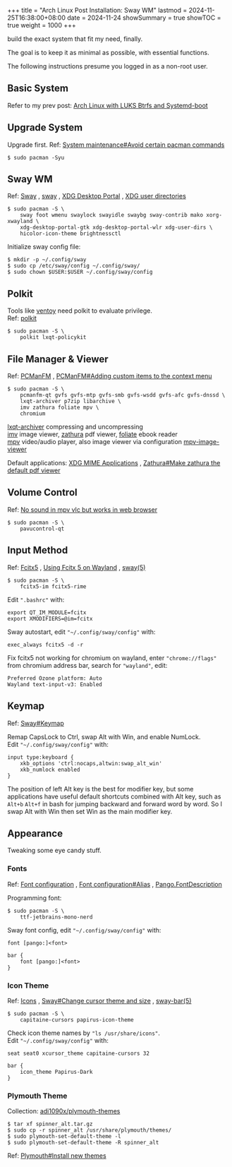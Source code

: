 +++
title       = "Arch Linux Post Installation: Sway WM"
lastmod     = 2024-11-25T16:38:00+08:00
date        = 2024-11-24
showSummary = true
showTOC     = true
weight      = 1000
+++

build the exact system that fit my need, finally.

<!--more-->

The goal is to keep it as minimal as possible, with essential functions.

The following instructions presume you logged in as a non-root user.

## Basic System

Refer to my prev post:
[Arch Linux with LUKS Btrfs and Systemd-boot](/posts/archlinux-with-btrfs-luks-systemd-boot/)

## Upgrade System

Upgrade first.
Ref: [System maintenance#Avoid certain pacman commands](https://wiki.archlinux.org/title/System_maintenance#Avoid_certain_pacman_commands)

```
$ sudo pacman -Syu
```

## Sway WM

Ref: [Sway](https://wiki.archlinux.org/title/Sway)
, [sway](https://archlinux.org/packages/?name=sway)
, [XDG Desktop Portal](https://wiki.archlinux.org/title/XDG_Desktop_Portal)
, [XDG user directories](https://wiki.archlinux.org/title/XDG_user_directories)

```
$ sudo pacman -S \
    sway foot wmenu swaylock swayidle swaybg sway-contrib mako xorg-xwayland \
    xdg-desktop-portal-gtk xdg-desktop-portal-wlr xdg-user-dirs \
    hicolor-icon-theme brightnessctl
```

Initialize sway config file:

```
$ mkdir -p ~/.config/sway
$ sudo cp /etc/sway/config ~/.config/sway/
$ sudo chown $USER:$USER ~/.config/sway/config
```


## Polkit

Tools like [ventoy](https://www.ventoy.net/) need polkit to evaluate privilege.\
Ref: [polkit](https://wiki.archlinux.org/title/Polkit)

```
$ sudo pacman -S \
    polkit lxqt-policykit
```

## File Manager & Viewer

Ref: [PCManFM](https://wiki.archlinux.org/title/PCManFM)
, [PCManFM#Adding custom items to the context menu](https://wiki.archlinux.org/title/PCManFM#Adding_custom_items_to_the_context_menu)

```
$ sudo pacman -S \
    pcmanfm-qt gvfs gvfs-mtp gvfs-smb gvfs-wsdd gvfs-afc gvfs-dnssd \
    lxqt-archiver p7zip libarchive \
    imv zathura foliate mpv \
    chromium
```

[lxqt-archiver](https://archlinux.org/packages/?name=lxqt-archiver)
compressing and uncompressing\
[imv](https://man.archlinux.org/man/imv.1.en) image viewer,
[zathura](https://wiki.archlinux.org/title/Zathura) pdf viewer,
[foliate](https://johnfactotum.github.io/foliate/) ebook reader\
[mpv](https://wiki.archlinux.org/title/Mpv) video/audio player,
also image viewer via configuration
[mpv-image-viewer](https://github.com/occivink/mpv-image-viewer)

Default applications: [XDG MIME Applications](https://wiki.archlinux.org/title/XDG_MIME_Applications)
, [Zathura#Make zathura the default pdf viewer](https://wiki.archlinux.org/title/Zathura#Make_zathura_the_default_pdf_viewer)

## Volume Control

Ref: [No sound in mpv vlc but works in web browser](https://wiki.archlinux.org/title/PipeWire#No_sound_in_mpv,_vlc,_totem,_but_sound_works_in_web_browser_and_GNOME_speaker_test)

```
$ sudo pacman -S \
    pavucontrol-qt
```

## Input Method

Ref: [Fcitx5](https://wiki.archlinux.org/title/Fcitx5)
, [Using Fcitx 5 on Wayland](https://fcitx-im.org/wiki/Using_Fcitx_5_on_Wayland)
, [sway(5)](https://man.archlinux.org/man/sway.5.en)

```
$ sudo pacman -S \
    fcitx5-im fcitx5-rime
```

Edit `".bashrc"` with:

```
export QT_IM_MODULE=fcitx
export XMODIFIERS=@im=fcitx
```

Sway autostart, edit `"~/.config/sway/config"` with:

```
exec_always fcitx5 -d -r
```

Fix fcitx5 not working for chromium on wayland,
enter `"chrome://flags"` from chromium address bar, search for `"wayland"`, edit:

```
Preferred Ozone platform: Auto
Wayland text-input-v3: Enabled
```

## Keymap

Ref: [Sway#Keymap](https://wiki.archlinux.org/title/Sway#Keymap)

Remap CapsLock to Ctrl, swap Alt with Win, and enable NumLock.\
Edit `"~/.config/sway/config"` with:

```
input type:keyboard {
    xkb_options 'ctrl:nocaps,altwin:swap_alt_win'
    xkb_numlock enabled
}
```

The position of left Alt key is the best for modifier key,
but some applications have useful default shortcuts combined with Alt key,
such as `Alt+b` `Alt+f` in bash for jumping backward and forward word by word.
So I swap Alt with Win then set Win as the main modifier key.

## Appearance

Tweaking some eye candy stuff.

### Fonts

Ref: [Font configuration](https://wiki.archlinux.org/title/Font_configuration)
, [Font configuration#Alias](https://wiki.archlinux.org/title/Font_configuration#Alias)
, [Pango.FontDescription](https://docs.gtk.org/Pango/type_func.FontDescription.from_string.html#description)

Programming font:

```
$ sudo pacman -S \
    ttf-jetbrains-mono-nerd
```

Sway font config, edit `"~/.config/sway/config"` with:

```
font [pango:]<font>

bar {
    font [pango:]<font>
}
```

### Icon Theme

Ref: [Icons](https://wiki.archlinux.org/title/Icons)
, [Sway#Change cursor theme and size](https://wiki.archlinux.org/title/Sway#Change_cursor_theme_and_size)
, [sway-bar(5)](https://man.archlinux.org/man/sway-bar.5.en)

```
$ sudo pacman -S \
    capitaine-cursors papirus-icon-theme
```

Check icon theme names by `"ls /usr/share/icons"`.\
Edit `"~/.config/sway/config"` with:

```
seat seat0 xcursor_theme capitaine-cursors 32

bar {
    icon_theme Papirus-Dark
}
```

### Plymouth Theme

Collection: [adi1090x/plymouth-themes](https://github.com/adi1090x/plymouth-themes)

```
$ tar xf spinner_alt.tar.gz
$ sudo cp -r spinner_alt /usr/share/plymouth/themes/
$ sudo plymouth-set-default-theme -l
$ sudo plymouth-set-default-theme -R spinner_alt
```

Ref: [Plymouth#Install new themes](https://wiki.archlinux.org/title/Plymouth#Install_new_themes)

